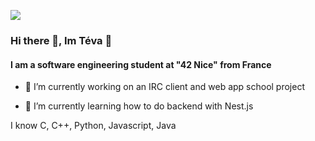 ![](https://cdn.midjourney.com/14d7b458-7cc5-456a-be75-c120b3d6f282/0_1.png)
### Hi there 👋, Im Téva 🙉
#### I am a software engineering student at "42 Nice" from France 

- 🔭 I’m currently working on an IRC client and web app school project 

- 🌱 I’m currently learning how to do backend with Nest.js 

I know C, C++, Python, Javascript, Java
